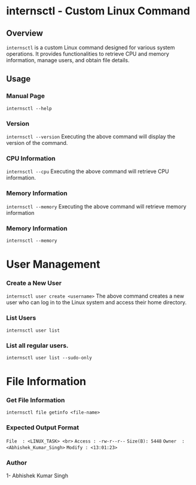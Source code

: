 # internsctl - Custom Linux Command

## Overview

`internsctl` is a custom Linux command designed for various system operations. It provides functionalities to retrieve CPU and memory information, manage users, and obtain file details.

## Usage

### Manual Page
`internsctl --help`

### Version
`internsctl --version`
Executing the above command will display the version of the command.

### CPU Information 
`internsctl --cpu`
Executing the above command will retrieve CPU information.

### Memory Information 
`internsctl --memory`
Executing the above command will retrieve memory information

### Memory Information 
`internsctl --memory`

# User Management
### Create a New User
`internsctl user create <username>`
The above command creates a new user who can log in to the Linux system and access their home directory.

### List Users
`internsctl user list`

### List all regular users.
 `internsctl user list --sudo-only`

# File Information 

### Get File Information
`internsctl file getinfo <file-name>`

### Expected Output Format

`File  : <LINUX_TASK> <br>`
`Access : -rw-r--r--`
`Size(B): 5448`
`Owner  : <Abhishek_Kumar_Singh>`
`Modify : <13:01:23>`

### Author
1- Abhishek Kumar Singh


